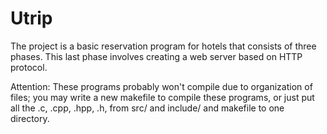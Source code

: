 # Utrip
The project is a basic reservation program for hotels that consists of three phases. This last phase involves creating a web server based on HTTP protocol.

Attention: These programs probably won't compile due to organization of files;
you may write a new makefile to compile these programs, or just put all the .c, .cpp, .hpp, .h,
 from src/ and include/ and makefile to one directory.

